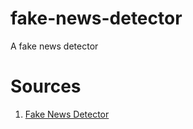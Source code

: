 # fake-news-detector
A fake news detector

# Sources
1. [Fake News Detector](https://github.com/satssehgal/FakeNewsDetector)
